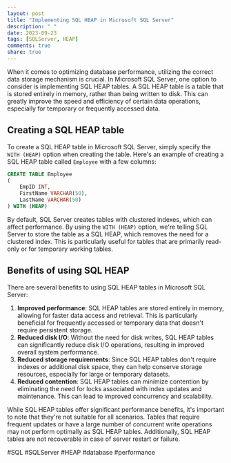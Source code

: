 ```yaml
---
layout: post
title: "Implementing SQL HEAP in Microsoft SQL Server"
description: " "
date: 2023-09-23
tags: [SQLServer, HEAP]
comments: true
share: true
---
```


When it comes to optimizing database performance, utilizing the correct data storage mechanism is crucial. In Microsoft SQL Server, one option to consider is implementing SQL HEAP tables. A SQL HEAP table is a table that is stored entirely in memory, rather than being written to disk. This can greatly improve the speed and efficiency of certain data operations, especially for temporary or frequently accessed data.

## Creating a SQL HEAP table

To create a SQL HEAP table in Microsoft SQL Server, simply specify the `WITH (HEAP)` option when creating the table. Here's an example of creating a SQL HEAP table called `Employee` with a few columns:

```sql
CREATE TABLE Employee
(
    EmpID INT,
    FirstName VARCHAR(50),
    LastName VARCHAR(50)
) WITH (HEAP)
```

By default, SQL Server creates tables with clustered indexes, which can affect performance. By using the `WITH (HEAP)` option, we're telling SQL Server to store the table as a SQL HEAP, which removes the need for a clustered index. This is particularly useful for tables that are primarily read-only or for temporary working tables.

## Benefits of using SQL HEAP

There are several benefits to using SQL HEAP tables in Microsoft SQL Server:

1. **Improved performance**: SQL HEAP tables are stored entirely in memory, allowing for faster data access and retrieval. This is particularly beneficial for frequently accessed or temporary data that doesn't require persistent storage.
2. **Reduced disk I/O**: Without the need for disk writes, SQL HEAP tables can significantly reduce disk I/O operations, resulting in improved overall system performance.
3. **Reduced storage requirements**: Since SQL HEAP tables don't require indexes or additional disk space, they can help conserve storage resources, especially for large or temporary datasets.
4. **Reduced contention**: SQL HEAP tables can minimize contention by eliminating the need for locks associated with index updates and maintenance. This can lead to improved concurrency and scalability.

While SQL HEAP tables offer significant performance benefits, it's important to note that they're not suitable for all scenarios. Tables that require frequent updates or have a large number of concurrent write operations may not perform optimally as SQL HEAP tables. Additionally, SQL HEAP tables are not recoverable in case of server restart or failure.

#SQL #SQLServer #HEAP #database #performance